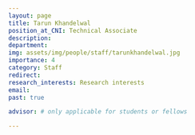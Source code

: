 ```yaml
---
layout: page
title: Tarun Khandelwal
position_at_CNI: Technical Associate
description: 
department:
img: assets/img/people/staff/tarunkhandelwal.jpg
importance: 4
category: Staff
redirect: 
research_interests: Research interests
email: 
past: true

advisor: # only applicable for students or fellows

---
```

